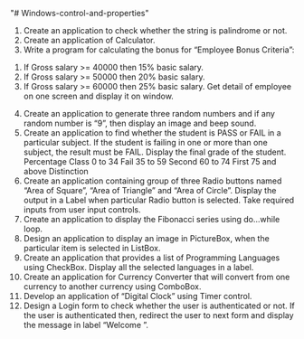 "# Windows-control-and-properties" 
1. Create an application to check whether the string is palindrome or not.
2. Create an application of Calculator.
3. Write a program for calculating the bonus for “Employee Bonus Criteria”:
1) If Gross salary >= 40000 then 15% basic salary.
2) If Gross salary >= 50000 then 20% basic salary.
3) If Gross salary >= 60000 then 25% basic salary.
Get detail of employee on one screen and display it on window.
4. Create an application to generate three random numbers and if any random number is “9”,
then display an image and beep sound.
5. Create an application to find whether the student is PASS or FAIL in a particular subject. If
the student is failing in one or more than one subject, the result must be FAIL. Display the
final grade of the student.
Percentage Class
0 to 34 Fail
35 to 59 Second
60 to 74 First
75 and above Distinction
6. Create an application containing group of three Radio buttons named “Area of Square”,
“Area of Triangle” and “Area of Circle”. Display the output in a Label when particular
Radio button is selected. Take required inputs from user input controls.
7. Create an application to display the Fibonacci series using do...while loop.
8. Design an application to display an image in PictureBox, when the particular item is
selected in ListBox.
9. Create an application that provides a list of Programming Languages using CheckBox.
Display all the selected languages in a label.
10. Create an application for Currency Converter that will convert from one currency to another
currency using ComboBox.
11. Develop an application of “Digital Clock” using Timer control.
12. Design a Login form to check whether the user is authenticated or not. If the user is
authenticated then, redirect the user to next form and display the message in label “Welcome
<Username>”.
